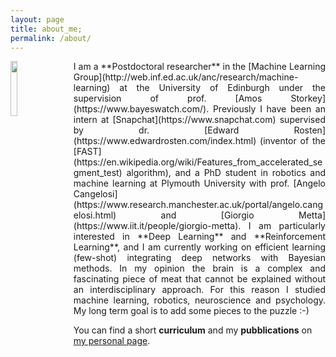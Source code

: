 ```yaml
---
layout: page
title: about_me;
permalink: /about/
---
```


<div id="content" class="col">
  <img style="float: left; padding-right: 5%; " src="{{site.baseurl}}/images/about_robot.gif" alt="" height="15%" width="15%" />
  <p></p>
</div>

<p align="justify" markdown="1">
I am a **Postdoctoral researcher** in the [Machine Learning Group](http://web.inf.ed.ac.uk/anc/research/machine-learning) at the University of Edinburgh under the supervision of prof. [Amos Storkey](https://www.bayeswatch.com/). Previously I have been an intern at [Snapchat](https://www.snapchat.com) supervised by dr. [Edward Rosten](https://www.edwardrosten.com/index.html) (inventor of the [FAST](https://en.wikipedia.org/wiki/Features_from_accelerated_segment_test) algorithm), and a PhD student in robotics and machine learning at Plymouth University with prof. [Angelo Cangelosi](https://www.research.manchester.ac.uk/portal/angelo.cangelosi.html) and [Giorgio Metta](https://www.iit.it/people/giorgio-metta). I am particularly interested in **Deep Learning** and **Reinforcement Learning**, and I am currently working on efficient learning (few-shot) integrating deep networks with Bayesian methods. In my opinion the brain is a complex and fascinating piece of meat that cannot be explained without an interdisciplinary approach. For this reason I studied machine learning, robotics, neuroscience and psychology. My long term goal is to add some pieces to the puzzle :-)

You can find a short **curriculum** and my **pubblications** on [my personal page](https://mpatacchiola.github.io).
</p>
